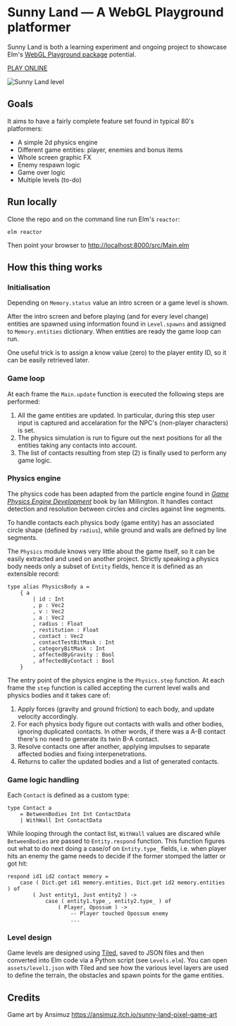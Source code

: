 # Sunny Land — A WebGL Playground platformer

Sunny Land is both a learning experiment and ongoing project to showcase Elm's [WebGL Playground package][1] potential.

[PLAY ONLINE][4]

![Sunny Land level](./assets/screenshot.png)

## Goals

It aims to have a fairly complete feature set found in typical 80's platformers:

- A simple 2d physics engine
- Different game entities: player, enemies and bonus items
- Whole screen graphic FX
- Enemy respawn logic
- Game over logic
- Multiple levels (to-do)

## Run locally

Clone the repo and on the command line run Elm's `reactor`:

```
elm reactor
```

Then point your browser to <http://localhost:8000/src/Main.elm>

## How this thing works

### Initialisation

Depending on `Memory.status` value an intro screen or a game level is shown.

After the intro screen and before playing (and for every level change) entities are spawned using information found in `Level.spawns` and assigned to `Memory.entities` dictionary. When entities are ready the game loop can run.

One useful trick is to assign a know value (zero) to the player entity ID, so it can be easily retrieved later. 

### Game loop

At each frame the `Main.update` function is executed the following steps are performed:

1. All the game entities are updated. In particular, during this step user input is captured and accelaration for the NPC's (non-player characters) is set.
2. The physics simulation is run to figure out the next positions for all the entities taking any contacts into account.
3. The list of contacts resulting from step (2) is finally used to perform any game logic.

### Physics engine

The physics code has been adapted from the particle engine found in _[Game Physics Engine Development][2]_ book by Ian Millington. It handles contact detection and resolution between circles and circles against line segments.

To handle contacts each physics body (game entity) has an associated circle shape (defined by `radius`), while ground and walls are defined by line segments. 

The `Physics` module knows very little about the game itself, so it can be easily extracted and used on another project. Strictly speaking a physics body needs only a subset of `Entity` fields, hence it is defined as an extensible record:

```
type alias PhysicsBody a =
    { a
        | id : Int
        , p : Vec2
        , v : Vec2
        , a : Vec2
        , radius : Float
        , restitution : Float
        , contact : Vec2
        , contactTestBitMask : Int
        , categoryBitMask : Int
        , affectedByGravity : Bool
        , affectedByContact : Bool
    }
```

The entry point of the physics engine is the `Physics.step` function. At each frame the `step` function is called accepting the current level walls and physics bodies and it takes care of:

1. Apply forces (gravity and ground friction) to each body, and update velocity accordingly.
1. For each physics body figure out contacts with walls and other bodies, ignoring duplicated contacts. In other words, if there was a A-B contact there's no need to generate its twin B-A contact.
1. Resolve contacts one after another, applying impulses to separate affected bodies and fixing interpenetrations.
1. Returns to caller the updated bodies and a list of generated contacts.

### Game logic handling

Each `Contact` is defined as a custom type:

```
type Contact a
    = BetweenBodies Int Int ContactData
    | WithWall Int ContactData
```

While looping through the contact list, `WithWall` values are discared while `BetweenBodies` are passed to `Entity.respond` function. This function figures out what to do next doing a case/of on `Entity.type_` fields, i.e. when player hits an enemy the game needs to decide if the former stomped the latter or got hit:

```
respond id1 id2 contact memory =
    case ( Dict.get id1 memory.entities, Dict.get id2 memory.entities ) of
        ( Just entity1, Just entity2 ) ->
            case ( entity1.type_, entity2.type_ ) of
                ( Player, Opossum ) ->
                    -- Player touched Opossum enemy
                    ...
```

### Level design

Game levels are designed using [Tiled][3], saved to JSON files and then converted into Elm code via a Python script (see `Levels.elm`). You can open `assets/level1.json` with Tiled and see how the various level layers are used to define the terrain, the obstacles and spawn points for the game entities.

## Credits

Game art by Ansimuz <https://ansimuz.itch.io/sunny-land-pixel-game-art>

[1]: https://package.elm-lang.org/packages/justgook/webgl-playground/latest/
[2]: https://www.amazon.it/Game-Physics-Engine-Development-Commercial-Grade/dp/0123819768
[3]: https://www.mapeditor.org
[4]: https://lab.passiomatic.com/sunny-land/